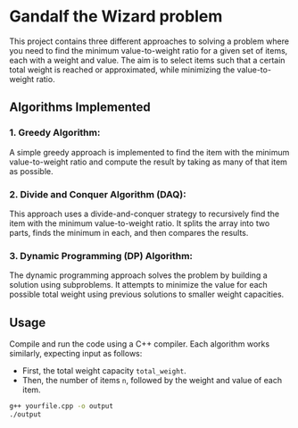 # Gandalf the Wizard problem

This project contains three different approaches to solving a problem where you need to find the minimum value-to-weight ratio for a given set of items, each with a weight and value. The aim is to select items such that a certain total weight is reached or approximated, while minimizing the value-to-weight ratio.

## Algorithms Implemented

### 1. **Greedy Algorithm**:
   A simple greedy approach is implemented to find the item with the minimum value-to-weight ratio and compute the result by taking as many of that item as possible.

### 2. **Divide and Conquer Algorithm (DAQ)**:
   This approach uses a divide-and-conquer strategy to recursively find the item with the minimum value-to-weight ratio. It splits the array into two parts, finds the minimum in each, and then compares the results.

### 3. **Dynamic Programming (DP) Algorithm**:
   The dynamic programming approach solves the problem by building a solution using subproblems. It attempts to minimize the value for each possible total weight using previous solutions to smaller weight capacities.

## Usage

Compile and run the code using a C++ compiler. Each algorithm works similarly, expecting input as follows:
- First, the total weight capacity `total_weight`.
- Then, the number of items `n`, followed by the weight and value of each item.

```bash
g++ yourfile.cpp -o output
./output
